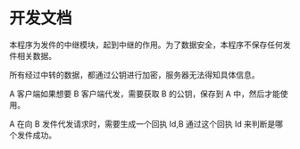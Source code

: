 ﻿# 开发文档

本程序为发件的中继模块，起到中继的作用。为了数据安全，本程序不保存任何发件相关数据。

所有经过中转的数据，都通过公钥进行加密，服务器无法得知具体信息。

A 客户端如果想要 B 客户端代发，需要获取 B 的公钥，保存到 A 中，然后才能使用。

A 在向 B 发件代发请求时，需要生成一个回执 Id,B 通过这个回执 Id 来判断是哪个发件成功。
